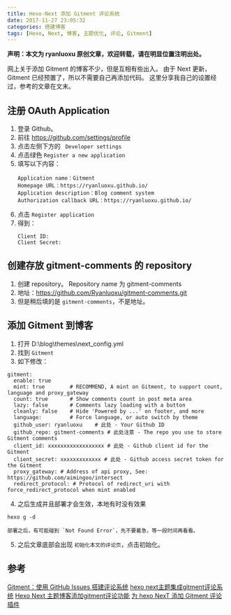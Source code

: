 ```yaml
---
title: Hexo-Next 添加 Gitment 评论系统
date: 2017-11-27 23:05:32
categories: 搭建博客
tags: [Hexo, Next, 博客, 主题优化, 评论, Gitment]
---
```


**声明：本文为 ryanluoxu 原创文章，欢迎转载，请在明显位置注明出处。**

网上关于添加 Gitment 的博客不少，但是互相有些出入。
由于 Next 更新，Gitment 已经预置了，所以不需要自己再添加代码。
这里分享我自己的设置经过，参考的文章在文末。

## 注册 OAuth Application ##

1. 登录 Github。
2. 前往 https://github.com/settings/profile
3. 点击左侧下方的 ` Developer settings` 
4. 点击绿色 `Register a new application`
5. 填写以下内容：
	```
	Application name：Gitment
	Homepage URL：https://ryanluoxu.github.io/
	Application description：Blog comment system
	Authorization callback URL：https://ryanluoxu.github.io/
	```
6. 点击 `Register application`
7. 得到：
	```
	Client ID:
	Client Secret:
	```
<!--more-->
## 创建存放 gitment-comments 的 repository ##

1. 创建 repository。 Repository name 为 gitment-comments
2. 地址：https://github.com/Ryanluoxu/gitment-comments.git
3. 但是稍后填的是 `gitment-comments`，不是地址。

## 添加 Gitment 到博客 ##

1. 打开 D:\blog\themes\next\_config.yml
2. 找到 `Gitment`
3. 如下修改：
```
gitment:
  enable: true
  mint: true 		# RECOMMEND, A mint on Gitment, to support count, language and proxy_gateway
  count: true 		# Show comments count in post meta area
  lazy: false 		# Comments lazy loading with a button
  cleanly: false 	# Hide 'Powered by ...' on footer, and more
  language: 		# Force language, or auto switch by theme
  github_user: ryanluoxu 	# 此处 - Your Github ID
  github_repo: gitment-comments # 此处注意 - The repo you use to store Gitment comments
  client_id: xxxxxxxxxxxxxxxxxx # 此处 - Github client id for the Gitment
  client_secret: xxxxxxxxxxxxx # 此处 - Github access secret token for the Gitment
  proxy_gateway: # Address of api proxy, See: https://github.com/aimingoo/intersect
  redirect_protocol: # Protocol of redirect_uri with force_redirect_protocol when mint enabled

```
4. 之后生成并且部署才会生效，本地有时没有效果 
```
hexo g -d
``` 
	部署之后，有可能碰到 `Not Found Error`，先不要着急，等一段时间再看看。
5. 之后文章底部会出现 `初始化本文的评论页`，点击初始化。

## 参考 ##

[Gitment：使用 GitHub Issues 搭建评论系统](https://imsun.net/posts/gitment-introduction/)
[hexo next主题集成gitment评论系统](http://yangq.me/post/ab9bb85a.html)
[Hexo Next 主题博客添加gitment评论功能](https://icessun.github.io/Hexo-Next-%E4%B8%BB%E9%A2%98%E5%8D%9A%E5%AE%A2%E6%B7%BB%E5%8A%A0gitment%E8%AF%84%E8%AE%BA%E5%8A%9F%E8%83%BD.html)
[为 hexo NexT 添加 Gitment 评论插件](https://meesong.github.io/StaticBlog/2017/NexT+Gitment/)
